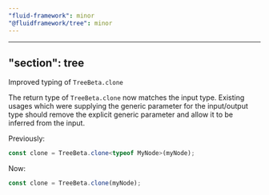 ```yaml
---
"fluid-framework": minor
"@fluidframework/tree": minor
---
```

---
"section": tree
---

Improved typing of `TreeBeta.clone`

The return type of `TreeBeta.clone` now matches the input type.
Existing usages which were supplying the generic parameter for the input/output type should remove the explicit generic parameter and allow it to be inferred from the input.

Previously:
```ts
const clone = TreeBeta.clone<typeof MyNode>(myNode);
```

Now:
```ts
const clone = TreeBeta.clone(myNode);
```
